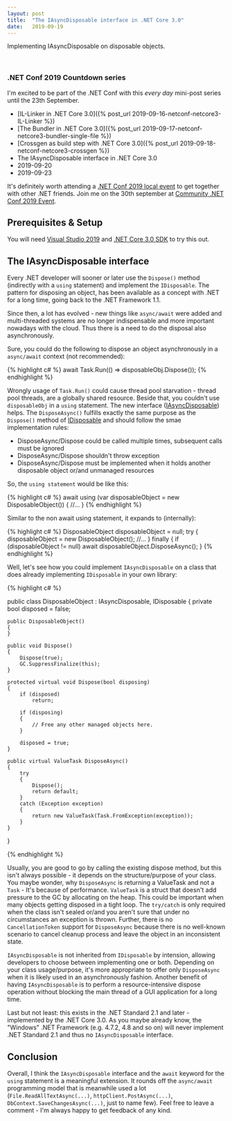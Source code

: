 ```yaml
---
layout: post
title:  "The IAsyncDisposable interface in .NET Core 3.0"
date:   2019-09-19
---
```


<p class="intro">
    <span class="dropcap">I</span>mplementing IAsyncDisposable on disposable objects.
</p>

<br/>

### .NET Conf 2019 Countdown series

I'm excited to be part of the .NET Conf with this *every day* mini-post series until the 23th September.

* [IL-Linker in .NET Core 3.0]({% post_url 2019-09-16-netconf-netcore3-IL-Linker %})
* [The Bundler in .NET Core 3.0]({% post_url 2019-09-17-netconf-netcore3-bundler-single-file %})
* [Crossgen as build step with .NET Core 3.0]({% post_url 2019-09-18-netconf-netcore3-crossgen %})
* The IAsyncDisposable interface in .NET Core 3.0
* 2019-09-20
* 2019-09-23

It's definitely worth attending a [.NET Conf 2019 local event](https://www.dotnetconf.net/local-events) to get together with other .NET friends.
Join me on the 30th september at [Community .NET Conf 2019 Event](https://www.meetup.com/de-DE/Basel-NET-User-Group/events/264124718/).

## Prerequisites & Setup

You will need [Visual Studio 2019](https://visualstudio.microsoft.com/vs/preview/) and [.NET Core 3.0 SDK](https://dotnet.microsoft.com/download/dotnet-core/3.0) to try this out.

## The IAsyncDisposable interface

Every .NET developer will sooner or later use the `Dispose()` method (indirectly with a `using` statement) and implement the `IDisposable`.
The pattern for disposing an object, has been available as a concept with .NET for a long time, going back to the .NET Framework 1.1.

Since then, a lot has evolved - new things like `async/await` were added and multi-threaded systems are no longer indispensable and more important nowadays with the cloud. Thus there is a need to do the disposal also asynchronously.

Sure, you could do the following to dispose an object asynchronously in a `async/await` context (not recommended):
 
{% highlight c# %}
    await Task.Run(() => disposableObj.Dispose());
{% endhighlight %}

Wrongly usage of `Task.Run()` could cause thread pool starvation - thread pool threads, are a globally shared resource.
Beside that, you couldn't use `disposableObj` in a `using` statement.
The new interface ([IAsyncDisposable](https://docs.microsoft.com/en-us/dotnet/api/system.iasyncdisposable)) helps.
The `DisposeAsync()` fulfills exactly the same purpose as the `Dispose()` method of [IDisposable](https://docs.microsoft.com/en-us/dotnet/api/system.idisposable?view=netcore-3.0) and should follow the smae implementation rules:

* DisposeAsync/Dispose could be called multiple times, subsequent calls must be ignored
* DisposeAsync/Dispose shouldn't throw exception
* DisposeAsync/Dispose must be implemented when it holds another disposable object or/and unmanaged resources

So, the `using statement` would be like this:

{% highlight c# %}
await using (var disposableObject = new DisposableObject())
{
    //...
}
{% endhighlight %}

Similar to the non await using statement, it expands to (internally):

{% highlight c# %}
    DisposableObject disposableObject = null;
    try
    {
        disposableObject = new DisposableObject();
        //...
    }
    finally
    {
        if (disposableObject != null)
            await disposableObject.DisposeAsync();
    }
{% endhighlight %}

Well, let's see how you could implement `IAsyncDisposable` on a class that does already implementing `IDisposable` in your own library:

{% highlight c# %}

public class DisposableObject : IAsyncDisposable, IDisposable
{
    private bool disposed = false;

    public DisposableObject()
    {
    }

    public void Dispose()
    {
        Dispose(true);
        GC.SuppressFinalize(this);
    }
    
    protected virtual void Dispose(bool disposing)
    {
        if (disposed)
            return;

        if (disposing)
        {
            // Free any other managed objects here.
        }

        disposed = true;
    }
    
    public virtual ValueTask DisposeAsync()
    {
        try
        {
            Dispose();
            return default;
        }
        catch (Exception exception)
        {
            return new ValueTask(Task.FromException(exception));
        }
    }
}

{% endhighlight %}

Usually, you are good to go by calling the existing dispose method, but this isn't always possible - it depends on the structure/purpose of your class. You maybe wonder, why `DisposeAsync` is returning a ValueTask and not a `Task` - It's because of performance.
`ValueTask` is a struct that doesn't add pressure to the GC by allocating on the heap. This could be important when many objects getting disposed in a tight loop. The `try/catch` is only required when the class isn't sealed or/and you aren't sure that under no circumstances an exception is thrown. 
Further, there is no `CancellationToken` support for `DisposeAsync` because there is no well-known scenario to cancel cleanup process and leave the object in an inconsistent state.

`IAsyncDisposable` is not inherited from  `IDisposable` by intension, allowing developers to choose between implementing one or both. Depending on your class usage/purpose, it's more appropriate to offer only `DisposeAsync` when it is likely used in an asynchronously fashion.
Another benefit of having `IAsyncDisposable` is to perform a resource-intensive dispose operation without blocking the main thread of a GUI application for a long time.

Last but not least: this exists in the .NET Standard 2.1 and later - implemented by the .NET Core 3.0.
As you maybe already know, the "Windows" .NET Framework (e.g. 4.7.2, 4.8 and so on) will never implement .NET Standard 2.1 and thus no 
`IAsyncDisposable` interface.

## Conclusion

Overall, I think the `IAsyncDisposable` interface and the `await` keyword for the `using` statement is a meaningful extension.
It rounds off the `async/await` programming model that is meanwhile used a lot (`File.ReadAllTextAsync(...)`, `httpClient.PostAsync(...)`, `DbContext.SaveChangesAsync(...)`, just to name few).
Feel free to leave a comment - I'm always happy to get feedback of any kind.